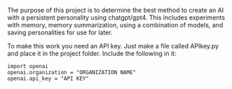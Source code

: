 The purpose of this project is to determine the best method to create an AI with a persistent personality using chatgpt/gpt4. This includes experiments with memory, memory summarization, using a combination of models, and saving personalities for use for later. 


To make this work you need an API key. Just make a file called APIkey.py and place it in the project folder. Include the following in it:

    import openai
    openai.organization = "ORGANIZATION NAME"
    openai.api_key = "API KEY"

